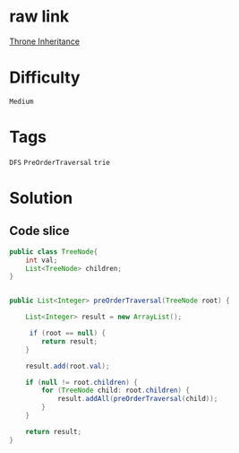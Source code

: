 # raw link

[Throne Inheritance](https://leetcode.cn/problems/throne-inheritance/description/?envType=daily-question&envId=2024-04-07)

# Difficulty
`Medium`

# Tags
`DFS` `PreOrderTraversal` `trie`

# Solution


## Code slice
```java
public class TreeNode{
    int val;
    List<TreeNode> children;
}


public List<Integer> preOrderTraversal(TreeNode root) {

    List<Integer> result = new ArrayList();

     if (root == null) {
        return result;
    }

    result.add(root.val);

    if (null != root.children) {
        for (TreeNode child: root.children) {
            result.addAll(preOrderTraversal(child));
        }
    }

    return result;
}
```

